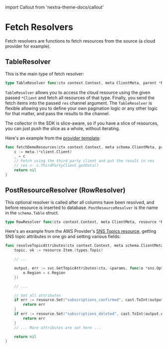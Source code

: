 import Callout from 'nextra-theme-docs/callout'

# Fetch Resolvers

Fetch resolvers are functions to fetch resources from the source (a cloud provider for example).

## TableResolver

This is the main type of fetch resolver:

```go
type TableResolver func(ctx context.Context, meta ClientMeta, parent *Resource, res chan interface{}) error
```

`TableResolver` allows you to access the cloud resource using the given passed `*Client` and fetch all resources of that type. Finally, you send the fetch items into the passed `res` channel argument.
The `TableResolver` is flexible allowing you to define your own pagination logic or any other logic for that matter, and pass the results to the channel.

<Callout type="info">

The collector in the SDK is slice-aware, so if you have a slice of resources, you can just push the slice as a whole, without iterating.

</Callout>

Here's an example from the [provider template](https://github.com/cloudquery/cq-provider-template/blob/main/resources/services/demo/resource.go):

```go
func fetchDemoResources(ctx context.Context, meta schema.ClientMeta, parent *schema.Resource, res chan interface{}) error {
	c := meta.(*client.Client)
	_ = c
	// Fetch using the third party client and put the result in res
	// res <- c.ThirdPartyClient.getData()
	return nil
}
```

## PostResourceResolver (RowResolver)

This optional resolver is called after all columns have been resolved, and before resource is inserted to database. `PostResourceResolver` is the name in the `schema.Table` struct.

```go
type RowResolver func(ctx context.Context, meta ClientMeta, resource *Resource) error
```

Here's an example from the AWS Provider's [SNS Topics resource](https://github.com/cloudquery/cq-provider-aws/blob/006d963/resources/sns_topics.go), getting SNS topic attributes in one go and setting various fields:

```go
func resolveTopicAttributes(ctx context.Context, meta schema.ClientMeta, resource *schema.Resource) error {
	topic, ok := resource.Item.(types.Topic)

	// ...

	output, err := svc.GetTopicAttributes(ctx, &params, func(o *sns.Options) {
		o.Region = c.Region
	})

	// ...

	// Set all attributes
	if err := resource.Set("subscriptions_confirmed", cast.ToInt(output.Attributes["SubscriptionsConfirmed"])); err != nil {
		return err
	}
	if err := resource.Set("subscriptions_deleted", cast.ToInt(output.Attributes["SubscriptionsDeleted"])); err != nil {
		return err
	}
	// ... More attributes are set here ...

	return nil
}
```
